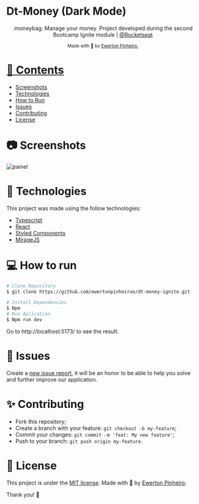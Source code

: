 

# Dt-Money (Dark Mode)

<p align="center">
  :moneybag: Manage your money. Project developed during the second Bootcamp Ignite module | <a href="https://github.com/Rocketseat">@Rocketseat</a>
</p>

<div align="center">
  <sub> Made with 💖 by
    <a href="https://github.com/ewertonpinheiroo">Ewerton Pinheiro.
  </sub>
</div>

# 📌 Contents

* [Screenshots](#camera-screenshot) 
* [Technologies](#rocket-technologies) 
* [How to Run](#computer-how-to-run)
* [Issues](#bug-issues)
* [Contributing](#sparkles-issues)
* [License](#page_facing_up-license)

# :camera: Screenshots
![painel](https://user-images.githubusercontent.com/79407519/226078303-b63aaec5-203f-4a9c-a631-7200f15f4b6e.png)


# :rocket: Technologies
This project was made using the follow technologies:

* [Typescript](https://www.typescriptlang.org/)      
* [React](https://reactjs.org/)      
* [Styled Components](https://styled-components.com/)
* [MirageJS](https://miragejs.com/)

# :computer: How to run

```bash
# Clone Repository
$ git clone https://github.com/ewertonpinheiroo/dt-money-ignite.git
```

```bash
# Install Dependencies
$ Npm
# Run Aplication
$ Npm run dev
```
Go to http://localhost:5173/ to see the result.

# :bug: Issues

Create a <a href="https://github.com/ewertonpinheiroo/dt-money-ignite.git">new issue report</a>, it will be an honor to be able to help you solve and further improve our application.

# :sparkles: Contributing

- Fork this repository;
- Create a branch with your feature: `git checkout -b my-feature`;
- Commit your changes: `git commit -m 'feat: My new feature'`;
- Push to your branch: `git push origin my-feature`.

# :page_facing_up: License

This project is under the [MIT license](./LICENSE).
Made with 💖 by [Ewerton Pinheiro](https://www.linkedin.com/in/ewerton-pinheiro-953b94163/). 

Thank you! 🌠
